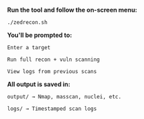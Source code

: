 
**Run the tool and follow the on-screen menu:**

```
./zedrecon.sh
```

**You'll be prompted to:**

    Enter a target

    Run full recon + vuln scanning

    View logs from previous scans

**All output is saved in:**

    output/ → Nmap, masscan, nuclei, etc.

    logs/ → Timestamped scan logs
